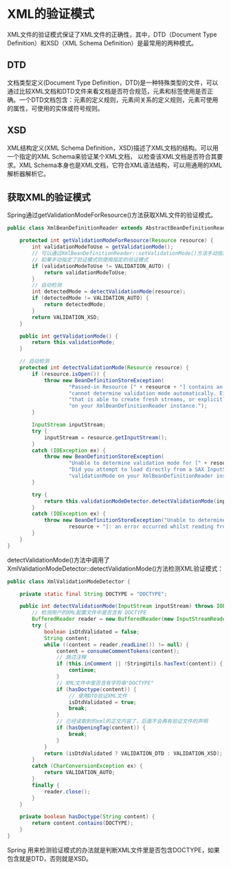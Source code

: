 # XML的验证模式

XML文件的验证模式保证了XML文件的正确性，其中，DTD（Document Type Definition）和XSD（XML Schema Definition）是最常用的两种模式。

## DTD

文档类型定义(Document Type Definition，DTD)是一种特殊类型的文件，可以通过比较XML文档和DTD文件来看文档是否符合规范，元素和标签使用是否正确。一个DTD文档包含：元素的定义规则，元素间关系的定义规则，元素可使用的属性，可使用的实体或符号规则。

## XSD

XML结构定义(XML Schema Definition，XSD)描述了XML文档的结构。可以用一个指定的XML Schema来验证某个XML文档， 以检查该XML文档是否符合其要求。XML Schema本身也是XML文档，它符合XML语法结构，可以用通用的XML解析器解析它。

## 获取XML的验证模式

Spring通过getValidationModeForResource()方法获取XML文件的验证模式。

```java
public class XmlBeanDefinitionReader extends AbstractBeanDefinitionReader {

    protected int getValidationModeForResource(Resource resource) {
        int validationModeToUse = getValidationMode();
        // 可以通过XmlBeanDefinitionReader::setValidationMode()方法手动指定验证模式
        // 如果手动指定了验证模式则使用指定的验证模式
        if (validationModeToUse != VALIDATION_AUTO) {
            return validationModeToUse;
        }
        // 自动检测
        int detectedMode = detectValidationMode(resource);
        if (detectedMode != VALIDATION_AUTO) {
            return detectedMode;
        }
        return VALIDATION_XSD;
    }

    public int getValidationMode() {
        return this.validationMode;
    }

    // 自动检测
    protected int detectValidationMode(Resource resource) {
        if (resource.isOpen()) {
            throw new BeanDefinitionStoreException(
                    "Passed-in Resource [" + resource + "] contains an open stream: " +
                    "cannot determine validation mode automatically. Either pass in a Resource " +
                    "that is able to create fresh streams, or explicitly specify the validationMode " +
                    "on your XmlBeanDefinitionReader instance.");
        }

        InputStream inputStream;
        try {
            inputStream = resource.getInputStream();
        }
        catch (IOException ex) {
            throw new BeanDefinitionStoreException(
                    "Unable to determine validation mode for [" + resource + "]: cannot open InputStream. " +
                    "Did you attempt to load directly from a SAX InputSource without specifying the " +
                    "validationMode on your XmlBeanDefinitionReader instance?", ex);
        }

        try {
            return this.validationModeDetector.detectValidationMode(inputStream);
        }
        catch (IOException ex) {
            throw new BeanDefinitionStoreException("Unable to determine validation mode for [" +
                    resource + "]: an error occurred whilst reading from the InputStream.", ex);
        }
    }
}
```

detectValidationMode()方法中调用了XmlValidationModeDetector::detectValidationMode()方法检测XML验证模式：

```java
public class XmlValidationModeDetector {

    private static final String DOCTYPE = "DOCTYPE";

    public int detectValidationMode(InputStream inputStream) throws IOException {
        // 检测用户的XML配置文件中是否含有 DOCTYPE
        BufferedReader reader = new BufferedReader(new InputStreamReader(inputStream));
        try {
            boolean isDtdValidated = false;
            String content;
            while ((content = reader.readLine()) != null) {
                content = consumeCommentTokens(content);
                // 跳过注释
                if (this.inComment || !StringUtils.hasText(content)) {
                    continue;
                }
                // XML文件中是否含有字符串"DOCTYPE"
                if (hasDoctype(content)) {
                    // 使用DTD验证XML文件
                    isDtdValidated = true;
                    break;
                }
                // 已经读取到的xml的正文内容了，后面不会再有验证文件的声明
                if (hasOpeningTag(content)) {
                    break;
                }
            }
            return (isDtdValidated ? VALIDATION_DTD : VALIDATION_XSD);
        }
        catch (CharConversionException ex) {
            return VALIDATION_AUTO;
        }
        finally {
            reader.close();
        }
    }

    private boolean hasDoctype(String content) {
        return content.contains(DOCTYPE);
    }
}
```

Spring 用来检测验证模式的办法就是判断XML文件里是否包含DOCTYPE，如果包含就是DTD，否则就是XSD。
